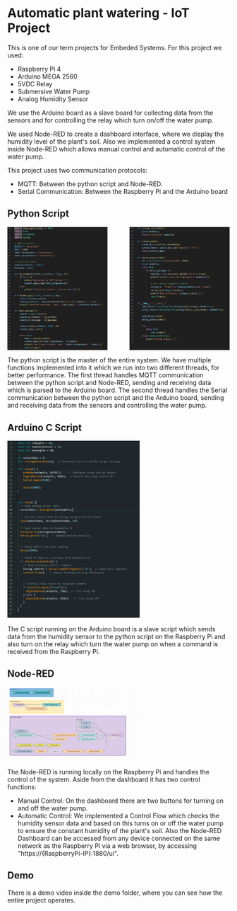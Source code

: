 # Automatic plant watering - IoT Project

This is one of our term projects for Embeded Systems.
For this project we used:
- Raspberry Pi 4
- Arduino MEGA 2560
- 5VDC Relay
- Submersive Water Pump
- Analog Humidity Sensor

We use the Arduino board as a slave board for collecting data from the sensors
and for controlling the relay which turn on/off the water pump.

We used Node-RED to create a dashboard interface, where we display
the humidity level of the plant's soil. Also we implemented a control system inside 
Node-RED which allows manual control and automatic control of the water pump.

This project uses two communication protocols:
- MQTT: Between the python script and Node-RED.
- Serial Communication: Between the Raspberry Pi and the Arduino board

## Python Script

<div style="display: flex; justify-content: space-between;">
  <img src="photos/codpy1.png?raw=true" alt="PythonScript" style="width: 45%;"/>
  <img src="photos/codpy2.png?raw=true" alt="PythonScript" style="width: 45%;"/>
</div>

The python script is the master of the entire system. We have multiple functions 
implemented into it which we run into two different threads, for better performance.
The first thread handles MQTT communication between the python script and Node-RED, 
sending and receiving data which is parsed to the Arduino board.
The second thread handles the Serial communication between the python script and 
the Arduino board, sending and receiving data from the sensors and controlling the water
pump.

## Arduino C Script

<img src="photos/codardu.png?raw=true" alt="PythonScript" width="300"/>

The C script running on the Arduino board is a slave script which sends data from the 
humidity sensor to the python script on the Raspberry Pi and also turn on the relay which
turn the water pump on when a command is received from the Raspberry Pi.

## Node-RED

<img src="photos/nodered.png?raw=true" alt="PythonScript" width="300"/>

The Node-RED is running locally on the Raspberry Pi and handles the control of the system.
Aside from the dashboard it has two control functions:
- Manual Control: On the dashboard there are two buttons for turning on and off the water pump.
- Automatic Control: We implemented a Control Flow which checks the humidity sensor data and
based on this turns on or off the water pump to ensure the constant humidity of the plant's soil.
Also the Node-RED Dashboard can be accessed from any device connected on the same network as the 
Raspberry Pi via a web browser, by accessing "https://{RaspberryPi-IP}:1880/ui".

## Demo 

There is a demo video inside the demo folder, where you can see how the entire project operates.
